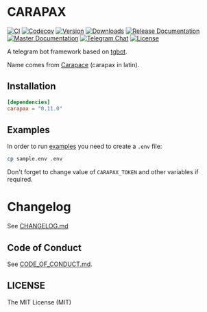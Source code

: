 # CARAPAX

[![CI](https://img.shields.io/github/workflow/status/tg-rs/carapax/CI?style=flat-square)](https://github.com/tg-rs/carapax/actions/)
[![Codecov](https://img.shields.io/codecov/c/github/tg-rs/carapax.svg?style=flat-square)](https://codecov.io/gh/tg-rs/carapax)
[![Version](https://img.shields.io/crates/v/carapax.svg?style=flat-square)](https://crates.io/crates/carapax)
[![Downloads](https://img.shields.io/crates/d/carapax.svg?style=flat-square)](https://crates.io/crates/carapax)
[![Release Documentation](https://img.shields.io/badge/docs-release-brightgreen.svg?style=flat-square)](https://docs.rs/carapax)
[![Master Documentation](https://img.shields.io/badge/docs-master-blueviolet.svg?style=flat-square)](https://tg-rs.github.io/carapax/carapax/)
[![Telegram Chat](https://img.shields.io/badge/telegram-@tgrsusers-blue?style=flat-square)](https://t.me/tgrsusers)
[![License](https://img.shields.io/crates/l/carapax.svg?style=flat-square)](https://github.com/tg-rs/carapax/tree/master/LICENSE)

A telegram bot framework based on [tgbot](https://github.com/tg-rs/tgbot).

Name comes from [Carapace](https://en.wikipedia.org/wiki/Carapace) (carapax in latin).

## Installation

```toml
[dependencies]
carapax = "0.11.0"
```

## Examples

In order to run [examples](https://github.com/tg-rs/carapax/tree/master/carapax/examples) you need to create a `.env` file:

```sh
cp sample.env .env
```

Don't forget to change value of `CARAPAX_TOKEN` and other variables if required.

# Changelog

See [CHANGELOG.md](https://github.com/tg-rs/carapax/tree/master/CHANGELOG.md)

## Code of Conduct

See [CODE_OF_CONDUCT.md](https://github.com/tg-rs/carapax/tree/master/CODE_OF_CONDUCT.md).

## LICENSE

The MIT License (MIT)
